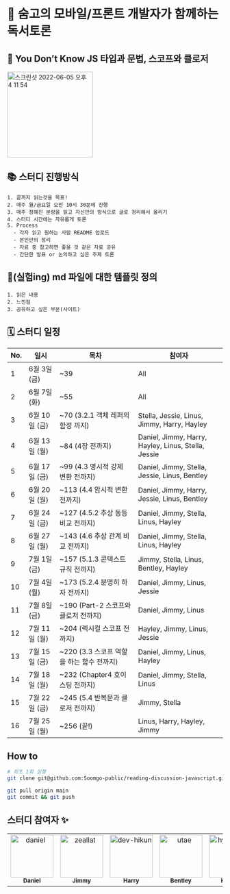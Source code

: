 # 🎉 숨고의 모바일/프론트 개발자가 함께하는 독서토론

## 🐣 You Don’t Know JS 타입과 문법, 스코프와 클로저

<img width="200" alt="스크린샷 2022-06-05 오후 4 11 54" src="https://user-images.githubusercontent.com/45163013/172039829-de30cabe-addb-47f2-b1cd-9f0e9c72ff77.png">


## 📚 스터디 진행방식

```
1. 끝까지 읽는것을 목표!
2. 매주 월/금요일 오전 10시 30분에 진행
3. 매주 정해진 분량을 읽고 자신만의 방식으로 글로 정리해서 올리기
4. 스터디 시간에는 자유롭게 토론
5. Process
  - 각자 읽고 원하는 사람 README 업로드
  - 본인만의 정리
  - 자료 중 참고하면 좋을 것 같은 자료 공유
  - 간단한 발표 or 논의하고 싶은 주제 토론
```

## 🎈(실험ing) md 파일에 대한 템플릿 정의

```
1. 읽은 내용
2. 느낀점
3. 공유하고 싶은 부분(사이트)
```

## 🗓 스터디 일정

| No. | 일시              | 목차                           | 참여자                                                 |
|-----|-----------------|------------------------------|-----------------------------------------------------|
| 1   | 6월 3일 (금)       | ~39                          | All                                                 |
| 2   | 6월 7일 (화)       | ~55                          | All                                                 |
| 3   | 6월 10일 (금)      | ~70 (3.2.1 객체 레퍼의 함정 까지)     | Stella, Jessie, Linus, Jimmy, Harry, Hayley |
| 4   | 6월 13일 (월)      | ~84 (4장 전까지)                 | Daniel, Jimmy, Harry, Hayley, Linus, Stella, Jessie |
| 5   | 6월 17일 (금)      | ~99 (4.3 명시적 강제 변환 전까지)      | Daniel, Jimmy, Stella, Jessie, Linus, Bentley |
| 6   | 6월 20일 (월)      | ~113 (4.4 암시적 변환 전까지)        | Daniel, Jimmy, Harry, Jessie, Linus, Bentley |
| 7   | 6월 24일 (금)      | ~127 (4.5.2 추상 동등 비교 전까지)    | Daniel, Jimmy, Stella, Linus, Hayley |
| 8   | 6월 27일 (월)      | ~143 (4.6 추상 관계 비교 전까지)      | Daniel, Jimmy, Stella, Linus, Hayley |
| 9   | 7월 1일 (금)       | ~157 (5.1.3 콘텍스트 규칙 전까지)     | Jimmy, Stella, Linus, Bentley, Hayley |
| 10  | 7월 4일 (월)       | ~173 (5.2.4 분명히 하자 전까지)      | Daniel, Jimmy, Linus, Jessie |
| 11  | 7월 8일 (금)       | ~190 (Part-2 스코프와 클로저 전까지)   | Daniel, Jimmy, Linus |
| 12  | 7월 11일 (월)      | ~204 (렉시컬 스코프 전까지)           | Hayley, Jimmy, Linus, Jessie |
| 13  | 7월 15일 (금)      | ~220 (3.3 스코프 역할을 하는 함수 전까지) | Daniel, Jimmy, Linus, Hayley |
| 14  | 7월 18일 (월)      | ~232 (Chapter4 호이스팅 전까지)     | Daniel, Jimmy, Stella, Linus |
| 15  | 7월 22일 (금)      | ~245 (5.4 반복문과 클로저 전까지)     | Jimmy, Stella |
| 16  | 7월 25일 (월)      | ~256 (끝!)     | Linus, Harry, Hayley, Jimmy |

## How to

```bash
# 최초 1회 실행
git clone git@github.com:Soomgo-public/reading-discussion-javascript.git
```

```bash
git pull origin main
git commit && git push
```

## 스터디 참여자 :sparkles:

<table>
    <tr>
        <td align="center">
            <a href="https://github.com/JinleeJeong">
                <img src="https://avatars.githubusercontent.com/u/45163013?v=4" width="100;" alt="daniel"/>
                <br />
                <sub><b>Daniel</b></sub>
            </a>
        </td>
        <td align="center">
            <a href="https://github.com/zeallat">
                <img src="https://avatars.githubusercontent.com/u/7078066?v=4" width="100;" alt="zeallat"/>
                <br />
                <sub><b>Jimmy</b></sub>
            </a>
        </td>
        <td align="center">
            <a href="https://github.com/dev-hikun">
                <img src="https://avatars0.githubusercontent.com/u/76590935?v=4" width="100;" alt="dev-hikun"/>
                <br />
                <sub><b>Harry</b></sub>
            </a>
        </td>
        <td align="center">
            <a href="https://github.com/utae">
                <img src="https://avatars3.githubusercontent.com/u/16933515?v=4" width="100;" alt="utae"/>
                <br />
                <sub><b>Bentley</b></sub>
            </a>
        </td>
        <td align="center">
            <a href="https://github.com/hyerichung">
                <img src="https://avatars2.githubusercontent.com/u/64633218?v=4" width="100;" alt="hyerichung"/>
                <br />
                <sub><b>Hayley</b></sub>
            </a>
        </td>
        <td align="center">
            <a href="https://github.com/yhl0519">
                <img src="https://avatars2.githubusercontent.com/u/62636978?v=4" width="100;" alt="yhl0519"/>
                <br />
                <sub><b>Stella</b></sub>
            </a>
        </td>
        <td align="center">
            <a href="https://github.com/JaeEeLee">
                <img src="https://avatars2.githubusercontent.com/u/38426064?v=4" width="100;" alt="JaeEeLee"/>
                <br />
                <sub><b>Jessie</b></sub>
            </a>
        </td>
        <td align="center">
            <a href="https://github.com/moonjunghwan">
                <img src="https://avatars2.githubusercontent.com/u/5405499?v=4" width="100;" alt="moonjunghwan"/>
                <br />
                <sub><b>Linus</b></sub>
            </a>
        </td>
    </tr>
</table>
